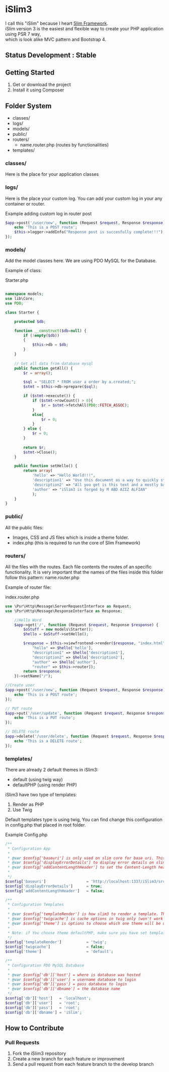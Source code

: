 iSlim3
=======

I call this "iSlim" because I heart [Slim Framework](http://www.slimframework.com/).<br>
iSlim version 3 is the easiest and flexible way to create your PHP application using PSR 7 way,<br>
which is look alike MVC pattern and Bootstrap 4.


Status Development : Stable 
---------------


Getting Started
---------------
1. Get or download the project
2. Install it using Composer

Folder System
---------------
* classes/
* logs/
* models/
* public/
* routers/
	* name.router.php (routes by functionalities)
* templates/

### classes/

Here is the place for your application classes

### logs/

Here is the place your custom log.
You can add your custom log in your any container or router.

Example adding custom log in router post
```php
$app->post('/user/new', function (Request $request, Response $response) {
    echo 'This is a POST route';
    $this->logger->addInfo("Response post is succesfully complete!!!");
});
```

### models/

Add the model classes here.
We are using PDO MySQL for the Database.

Example of class:

Starter.php

```php

namespace models;
use lib\Core;
use PDO;

class Starter {

	protected $db;

	function __construct($db=null) {
		if (!empty($db)) 
        {
            $this->db = $db;
        }
	}
	
	// Get all data from database mysql
	public function getAll() {
		$r = array();		

		$sql = "SELECT * FROM user a order by a.created;";
		$stmt = $this->db->prepare($sql);		

		if ($stmt->execute()) {	
            if ($stmt->rowCount() > 0){
                $r = $stmt->fetchAll(PDO::FETCH_ASSOC);
            }
            else{
                $r = 0;
            }          	   	
		} else {
			$r = 0;
		}		
        
		return $r;
        $stmt->Close();
	}

    public function setHello() {
        return array(
			'hello' => "Hello World!!!",
			'description1' => "Use this document as a way to quickly start any new project.",
			'description2' => "All you get is this text and a mostly barebones HTML document.",
			'author' => "iSlim3 is forged by M ABD AZIZ ALFIAN"
			);
    }
}
```

### public/

All the public files:
* Images, CSS and JS files which is inside a theme folder.
* index.php (this is required to run the core of Slim Framework)

### routers/

All the files with the routes. Each file contents the routes of an specific functionality.
It is very important that the names of the files inside this folder follow this pattern: name.router.php

Example of router file:

index.router.php

```php
use \Psr\Http\Message\ServerRequestInterface as Request;
use \Psr\Http\Message\ResponseInterface as Response;

    //Hello Word
    $app->get('/', function (Request $request, Response $response) {
        $oStuff = new models\Starter();
        $hello = $oStuff->setHello();

        $response = $this->viewfrontend->render($response, "index.html", [
            "hello" => $hello['hello'],
            "description1" => $hello['description1'],
            "description2" => $hello['description2'],
            "author" => $hello['author'],
            "router" => $this->router]);
        return $response;
    })->setName("/");

//Create user
$app->post('/user/new', function (Request $request, Response $response) {
    echo 'This is a POST route';
});

// PUT route
$app->put('/user/update', function (Request $request, Response $response) {
    echo 'This is a PUT route';
});

// DELETE route
$app->delete('/user/delete', function (Request $request, Response $response) {
    echo 'This is a DELETE route';
});
```

### templates/

There are already 2 default themes in iSlim3:
* default (using twig way)
* defaultPHP (using render PHP)

iSlim3 have two type of templates:

1. Render as PHP
2. Use Twig

Default templates type is using twig, You can find change this configuration in config.php that placed in root folder.

Example Config.php
```php
/** 
 * Configuration App
 *
 * @var $config['baseuri'] is only used on slim core for base uri. This was used for override handler not found page
 * @var $config['displayErrorDetails'] to display error details on slim
 * @var $config['addContentLengthHeader'] to set the Content-Length header which makes Slim behave more predictably
 * 
 */
$config['baseuri']                  = 'http://localhost:1337/iSlim3/src/public';
$config['displayErrorDetails']      = true;
$config['addContentLengthHeader']   = false;

/**
 * Configuration Templates
 *
 * @var $config['templateRender'] is how slim3 to render a template. There are two options 'twig' or 'php'
 * @var $config['twigcache'] is cache options in twig only (won't work if you use it on php render)
 * @var $config['theme'] is options to choose which one theme will be use.
 *
 * Note: if You choose theme defaultPHP, make sure you have set templateRender to 'php'
 */
$config['templateRender']           = 'twig';
$config['twigcache']                = false;
$config['theme']                    = 'default';

/** 
 * Configuration PDO MySQL Database
 *
 * @var $config['db']['host'] = where is database was hosted
 * @var $config['db']['user'] = username database to login
 * @var $config['db']['pass'] = pass database to login
 * @var $config['db']['dbname'] = the database name
 */
$config['db']['host']   = 'localhost';
$config['db']['user']   = 'root';
$config['db']['pass']   = 'root';
$config['db']['dbname'] = 'iSlim';
```

How to Contribute
-----------------
### Pull Requests

1. Fork the iSlim3 repository
2. Create a new branch for each feature or improvement
3. Send a pull request from each feature branch to the develop branch